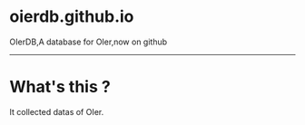 # oierdb.github.io

OIerDB,A database for OIer,now on github

---
# What's this ?

It collected datas of OIer.
